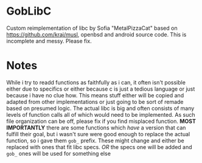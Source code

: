 # GobLibC

Custom reimplementation of libc by Sofia "MetalPizzaCat" based on https://github.com/kraj/musl, openbsd and android source code. This is incomplete and messy. Please fix.

# Notes

While i try to readd functions as faithfully as i can, it often isn't possible either due to specifics or either because c is just a tedious language or just because i have no clue how. This means stuff either will be copied and adapted from other implementations or just going to be sort of remade based on presumed logic. The actual libc is big and often consists of many levels of function calls all of which would need to be implemented. As such file organization can be off, please fix if you find misplaced function. **MOST IMPORTANTLY** there are some functions which *have* a version that can fulfill their goal, but i wasn't sure were good enough to replace the actual function, so i gave them `gob_` prefix. These might change and either be replaced with ones that fit libc specs. *OR* the specs one will be added and `gob_` ones will be used for something else 